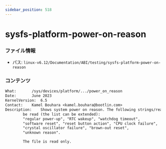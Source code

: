 ```yaml
---
sidebar_position: 518
---
```

# sysfs-platform-power-on-reason

### ファイル情報

- パス: `linux-v6.12/Documentation/ABI/testing/sysfs-platform-power-on-reason`

### コンテンツ

```txt
What:		/sys/devices/platform/.../power_on_reason
Date:		June 2023
KernelVersion:	6.5
Contact:	Kamel Bouhara <kamel.bouhara@bootlin.com>
Description:	Shows system power on reason. The following strings/reasons can
		be read (the list can be extended):
		"regular power-up", "RTC wakeup", "watchdog timeout",
		"software reset", "reset button action", "CPU clock failure",
		"crystal oscillator failure", "brown-out reset",
		"unknown reason".

		The file is read only.

```
